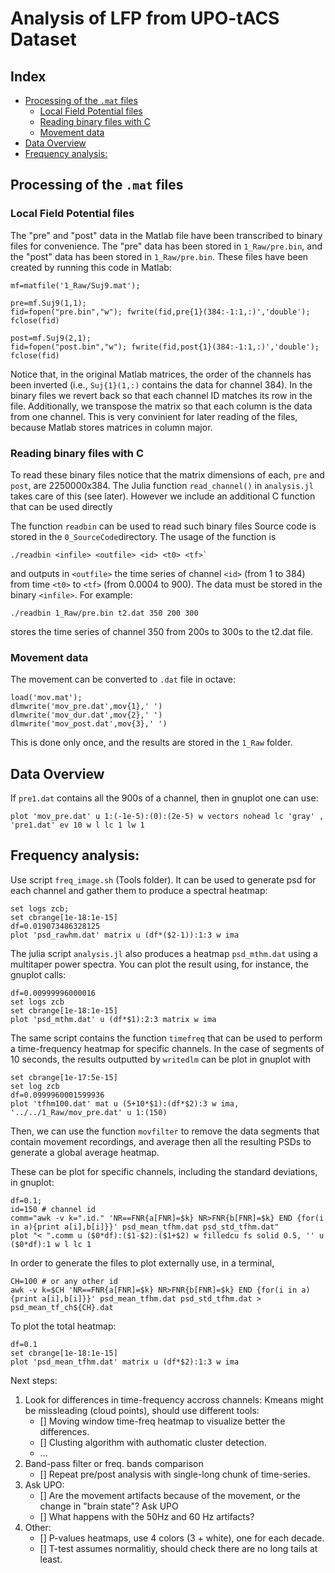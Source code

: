 # Analysis of LFP from UPO-tACS Dataset

## Index
<!-- vim-markdown-toc GFM -->

* [Processing of the `.mat` files](#processing-of-the-mat-files)
	* [Local Field Potential files](#local-field-potential-files)
	* [Reading binary files with C](#reading-binary-files-with-c)
	* [Movement data](#movement-data)
* [Data Overview](#data-overview)
* [Frequency analysis:](#frequency-analysis)

<!-- vim-markdown-toc -->


## Processing of the `.mat` files

### Local Field Potential files

The "pre" and "post" data in the Matlab file have been transcribed to binary files for convenience.
The "pre" data has been stored in `1_Raw/pre.bin`, and the "post" data has been stored in `1_Raw/pre.bin`.
These files have been created by running this code in Matlab:

```
mf=matfile('1_Raw/Suj9.mat');

pre=mf.Suj9(1,1);
fid=fopen("pre.bin","w"); fwrite(fid,pre{1}(384:-1:1,:)','double'); fclose(fid)

post=mf.Suj9(2,1);
fid=fopen("post.bin","w"); fwrite(fid,post{1}(384:-1:1,:)','double'); fclose(fid)
```

Notice that, in the original Matlab matrices, the order of the channels has been inverted (i.e., `Suj{1}(1,:)` contains the data for channel 384).
In the binary files we revert back so that each channel ID matches its row in the file.
Additionally, we transpose the matrix so that each column is the data from one channel.
This is very convinient for later reading of the files, because Matlab stores matrices in column major.

### Reading binary files with C

To read these binary files notice that the matrix dimensions of each, `pre` and `post`, are 2250000x384.
The Julia function `read_channel()` in `analysis.jl` takes care of this (see later).
However we include an additional C function that can be used directly

The function `readbin` can be used to read such binary files
Source code is stored in the `0_SourceCode`directory.
The usage of the function is 

```
./readbin <infile> <outfile> <id> <t0> <tf>`
```
and outputs in `<outfile>` the time series of channel `<id>` (from 1 to 384)
from time `<t0>` to `<tf>` (from 0.0004 to 900).
The data must be stored in the binary `<infile>`.
For example:

```
./readbin 1_Raw/pre.bin t2.dat 350 200 300
```

stores the time series of channel 350 from 200s to 300s to the t2.dat file.


### Movement data

The movement can be converted to `.dat` file in octave:
```
load('mov.mat');
dlmwrite('mov_pre.dat',mov{1},' ')
dlmwrite('mov_dur.dat',mov{2},' ')
dlmwrite('mov_post.dat',mov{3},' ')
```
This is done only once, and the results are stored in the `1_Raw` folder.


## Data Overview


If `pre1.dat` contains all the 900s of a channel, then in gnuplot one can use:

```
plot 'mov_pre.dat' u 1:(-1e-5):(0):(2e-5) w vectors nohead lc 'gray' , 'pre1.dat' ev 10 w l lc 1 lw 1
```
## Frequency analysis:

Use script `freq_image.sh` (Tools folder).
It can be used to generate psd for each channel and gather 
them to produce a spectral heatmap:

```
set logs zcb;
set cbrange[1e-18:1e-15]
df=0.019073486328125
plot 'psd_rawhm.dat' matrix u (df*($2-1)):1:3 w ima
```

The julia script `analysis.jl` also produces a heatmap `psd_mthm.dat` using a multitaper power spectra.
You can plot the result using, for instance, the gnuplot calls:

```
df=0.00999996000016
set logs zcb
set cbrange[1e-18:1e-15]
plot 'psd_mthm.dat' u (df*$1):2:3 matrix w ima
```

The same script contains the function `timefreq` that can be used to perform a time-frequency heatmap
for specific channels.
In the case of segments of 10 seconds, the results outputted by `writedlm` can be plot in gnuplot with

```
set cbrange[1e-17:5e-15]
set log zcb
df=0.0999960001599936
plot 'tfhm100.dat' mat u (5+10*$1):(df*$2):3 w ima, '../../1_Raw/mov_pre.dat' u 1:(150)
```

Then, we can use the function `movfilter` to remove the data segments that
contain movement recordings, and average then all the resulting PSDs to
generate a global average heatmap.

These can be plot for specific channels, including the standard deviations, in gnuplot:

```
df=0.1;
id=150 # channel id
comm="awk -v k=".id." 'NR==FNR{a[FNR]=$k} NR>FNR{b[FNR]=$k} END {for(i in a){print a[i],b[i]}}' psd_mean_tfhm.dat psd_std_tfhm.dat"
plot "< ".comm u ($0*df):($1-$2):($1+$2) w filledcu fs solid 0.5, '' u ($0*df):1 w l lc 1
```
In order to generate the files to plot externally use, in a terminal,

```
CH=100 # or any other id
awk -v k=$CH 'NR==FNR{a[FNR]=$k} NR>FNR{b[FNR]=$k} END {for(i in a){print a[i],b[i]}}' psd_mean_tfhm.dat psd_std_tfhm.dat > psd_mean_tf_ch${CH}.dat
```


To plot the total heatmap:

```
df=0.1
set cbrange[1e-18:1e-15]
plot 'psd_mean_tfhm.dat' matrix u (df*$2):1:3 w ima
```

Next steps:

1. Look for differences in time-frequency accross channels: Kmeans might be missleading (cloud points), should use different tools:
	- [] Moving window time-freq heatmap to visualize better the differences.
	- [] Clusting algorithm with authomatic cluster detection.
	- ...
2. Band-pass filter or freq. bands comparison 
	- [] Repeat pre/post analysis with single-long chunk of time-series.
3. Ask UPO:
	- [] Are the movement artifacts because of the movement, or the change in "brain state"? Ask UPO
	- [] What happens with the 50Hz and 60 Hz artifacts?
4. Other:
	- [] P-values heatmaps, use 4 colors (3 + white), one for each decade.
	- [] T-test assumes normalitiy, should check there are no long tails at least.


